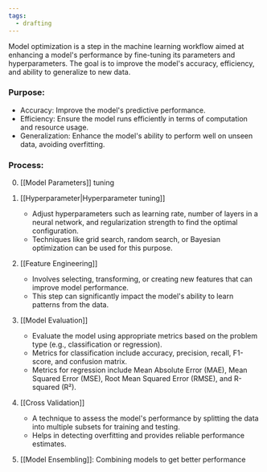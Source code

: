 ```yaml
---
tags:
  - drafting
---
```

Model optimization is a step in the machine learning workflow aimed at enhancing a model's performance by fine-tuning its parameters and hyperparameters. The goal is to improve the model's accuracy, efficiency, and ability to generalize to new data. 
### Purpose:
- Accuracy: Improve the model's predictive performance.
- Efficiency: Ensure the model runs efficiently in terms of computation and resource usage.
- Generalization: Enhance the model's ability to perform well on unseen data, avoiding overfitting.

### Process:
0. [[Model Parameters]] tuning

1. [[Hyperparameter|Hyperparameter tuning]]
   - Adjust hyperparameters such as learning rate, number of layers in a neural network, and regularization strength to find the optimal configuration.
   - Techniques like grid search, random search, or Bayesian optimization can be used for this purpose.

2. [[Feature Engineering]]
   - Involves selecting, transforming, or creating new features that can improve model performance.
   - This step can significantly impact the model's ability to learn patterns from the data.

3. [[Model Evaluation]]
   - Evaluate the model using appropriate metrics based on the problem type (e.g., classification or regression).
   - Metrics for classification include accuracy, precision, recall, F1-score, and confusion matrix.
   - Metrics for regression include Mean Absolute Error (MAE), Mean Squared Error (MSE), Root Mean Squared Error (RMSE), and R-squared (R²).

4. [[Cross Validation]]
   - A technique to assess the model's performance by splitting the data into multiple subsets for training and testing.
   - Helps in detecting overfitting and provides reliable performance estimates.

5. [[Model Ensembling]]: Combining models to get better performance